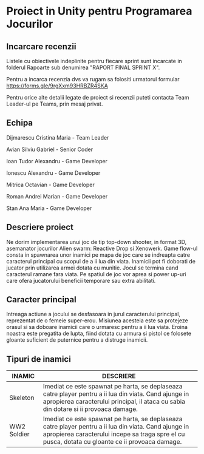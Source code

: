# Proiect in Unity pentru Programarea Jocurilor

## Incarcare recenzii

Listele cu obiectivele indeplinite pentru fiecare sprint sunt incarcate in folderul Rapoarte sub denumirea "RAPORT FINAL SPRINT X".

Pentru a incarca recenzia dvs va rugam sa folositi urmatorul formular https://forms.gle/9rgXxm93HRBZR4SKA

Pentru orice alte detalii legate de proiect si recenzii puteti contacta Team Leader-ul pe Teams, prin mesaj privat. 



## Echipa

Dijmarescu Cristina Maria - Team Leader

Avian Silviu Gabriel - Senior Coder

Ioan Tudor Alexandru - Game Developer

Ionescu Alexandru - Game Developer

Mitrica Octavian - Game Developer

Roman Andrei Marian - Game Developer

Stan Ana Maria - Game Developer



## Descriere proiect

Ne dorim implementarea unui joc de tip top-down shooter, in format 3D, asemanator jocurilor Alien swarm: Reactive Drop si Xenowerk. Game flow-ul consta in spawnarea unor inamici pe mapa de joc care se indreapta catre caracterul principal cu scopul de a ii lua din viata. Inamicii pot fi doborati de jucator prin utilizarea armei dotata cu munitie. Jocul se termina cand caracterul ramane fara viata. Pe spatiul de joc vor aprea si power up-uri care ofera jucatorului beneficii temporare sau extra abilitati.

## Caracter principal

Intreaga actiune a jocului se desfasoara in jurul caracterului principal, reprezentat de o femeie super-erou. Misiunea acesteia este sa protejeze orasul si sa doboare inamicii care o urmaresc pentru a ii lua viata. Eroina noastra este pregatita de lupta, fiind dotata cu armura si pistol ce folosete gloante suficient de puternice pentru a distruge inamicii.

## Tipuri de inamici

INAMIC  | DESCRIERE
------------- | -------------
Skeleton  | Imediat ce este spawnat pe harta, se deplaseaza catre player pentru a ii lua din viata. Cand ajunge in apropierea caracterului principal, il ataca cu sabia din dotare si ii provoaca damage.
WW2 Soldier  |  Imediat ce este spawnat pe harta, se deplaseaza catre player pentru a ii lua din viata. Cand ajunge in apropierea caracterului incepe sa traga spre el cu pusca, dotata cu gloante ce ii provoaca damage. 
